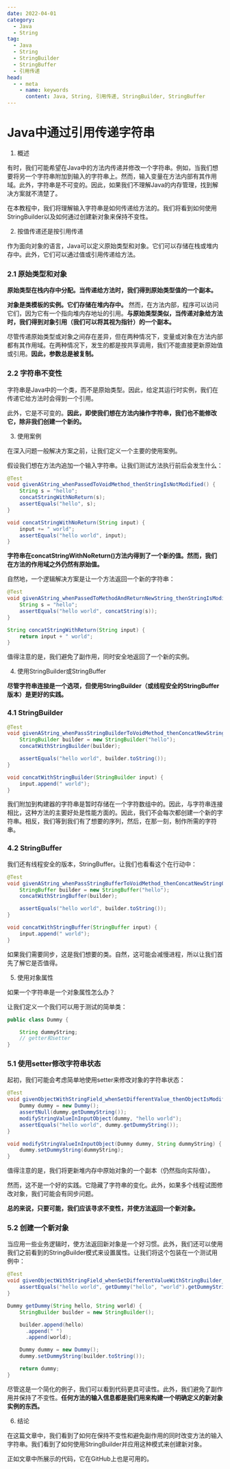 ```yaml
---
date: 2022-04-01
category:
  - Java
  - String
tag:
  - Java
  - String
  - StringBuilder
  - StringBuffer
  - 引用传递
head:
  - - meta
    - name: keywords
      content: Java, String, 引用传递, StringBuilder, StringBuffer
---
```

# Java中通过引用传递字符串

1. 概述

有时，我们可能希望在Java中的方法内传递并修改一个字符串。例如，当我们想要将另一个字符串附加到输入的字符串上。然而，输入变量在方法内部有其作用域。此外，字符串是不可变的。因此，如果我们不理解Java的内存管理，找到解决方案就不清楚了。

在本教程中，我们将理解输入字符串是如何传递给方法的。我们将看到如何使用StringBuilder以及如何通过创建新对象来保持不变性。

2. 按值传递还是按引用传递

作为面向对象的语言，Java可以定义原始类型和对象。它们可以存储在栈或堆内存中。此外，它们可以通过值或引用传递给方法。

### 2.1 原始类型和对象

**原始类型在栈内存中分配。当传递给方法时，我们得到原始类型值的一个副本。**

**对象是类模板的实例。它们存储在堆内存中。** 然而，在方法内部，程序可以访问它们，因为它有一个指向堆内存地址的引用。**与原始类型类似，当传递对象给方法时，我们得到对象引用（我们可以将其视为指针）的一个副本。**

尽管传递原始类型或对象之间存在差异，但在两种情况下，变量或对象在方法内部都有其作用域。在两种情况下，发生的都是按共享调用，我们不能直接更新原始值或引用。**因此，参数总是被复制。**

### 2.2 字符串不变性

字符串是Java中的一个类，而不是原始类型。因此，给定其运行时实例，我们在传递它给方法时会得到一个引用。

此外，它是不可变的。**因此，即使我们想在方法内操作字符串，我们也不能修改它，除非我们创建一个新的。**

3. 使用案例

在深入问题一般解决方案之前，让我们定义一个主要的使用案例。

假设我们想在方法内追加一个输入字符串。让我们测试方法执行前后会发生什么：

```java
@Test
void givenAString_whenPassedToVoidMethod_thenStringIsNotModified() {
    String s = "hello";
    concatStringWithNoReturn(s);
    assertEquals("hello", s);
}

void concatStringWithNoReturn(String input) {
    input += " world";
    assertEquals("hello world", input);
}
```

**字符串在concatStringWithNoReturn()方法内得到了一个新的值。然而，我们在方法的作用域之外仍然有原始值。**

自然地，一个逻辑解决方案是让一个方法返回一个新的字符串：

```java
@Test
void givenAString_whenPassedToMethodAndReturnNewString_thenStringIsModified() {
    String s = "hello";
    assertEquals("hello world", concatString(s));
}

String concatStringWithReturn(String input) {
    return input + " world";
}
```

值得注意的是，我们避免了副作用，同时安全地返回了一个新的实例。

4. 使用StringBuilder或StringBuffer

**尽管字符串连接是一个选项，但使用StringBuilder（或线程安全的StringBuffer版本）是更好的实践。**

### 4.1 StringBuilder

```java
@Test
void givenAString_whenPassStringBuilderToVoidMethod_thenConcatNewStringOk() {
    StringBuilder builder = new StringBuilder("hello");
    concatWithStringBuilder(builder);

    assertEquals("hello world", builder.toString());
}

void concatWithStringBuilder(StringBuilder input) {
    input.append(" world");
}
```

我们附加到构建器的字符串是暂时存储在一个字符数组中的。因此，与字符串连接相比，这种方法的主要好处是性能方面的。因此，我们不会每次都创建一个新的字符串。相反，我们等到我们有了想要的序列，然后，在那一刻，制作所需的字符串。

### 4.2 StringBuffer

我们还有线程安全的版本，StringBuffer。让我们也看看这个在行动中：

```java
@Test
void givenAString_whenPassStringBufferToVoidMethod_thenConcatNewStringOk() {
    StringBuffer builder = new StringBuffer("hello");
    concatWithStringBuffer(builder);

    assertEquals("hello world", builder.toString());
}

void concatWithStringBuffer(StringBuffer input) {
    input.append(" world");
}
```

如果我们需要同步，这是我们想要的类。自然，这可能会减慢进程，所以让我们首先了解它是否值得。

5. 使用对象属性

如果一个字符串是一个对象属性怎么办？

让我们定义一个我们可以用于测试的简单类：

```java
public class Dummy {

    String dummyString;
    // getter和setter
}
```

### 5.1 使用setter修改字符串状态

起初，我们可能会考虑简单地使用setter来修改对象的字符串状态：

```java
@Test
void givenObjectWithStringField_whenSetDifferentValue_thenObjectIsModified() {
    Dummy dummy = new Dummy();
    assertNull(dummy.getDummyString());
    modifyStringValueInInputObject(dummy, "hello world");
    assertEquals("hello world", dummy.getDummyString());
}

void modifyStringValueInInputObject(Dummy dummy, String dummyString) {
    dummy.setDummyString(dummyString);
}
```

值得注意的是，我们将更新堆内存中原始对象的一个副本（仍然指向实际值）。

然而，这不是一个好的实践。它隐藏了字符串的变化。此外，如果多个线程试图修改对象，我们可能会有同步问题。

**总的来说，只要可能，我们应该寻求不变性，并使方法返回一个新对象。**

### 5.2 创建一个新对象

当应用一些业务逻辑时，使方法返回新对象是一个好习惯。此外，我们还可以使用我们之前看到的StringBuilder模式来设置属性。让我们将这个包装在一个测试用例中：

```java
@Test
void givenObjectWithStringField_whenSetDifferentValueWithStringBuilder_thenSetStringInNewObject() {
    assertEquals("hello world", getDummy("hello", "world").getDummyString());
}

Dummy getDummy(String hello, String world) {
    StringBuilder builder = new StringBuilder();

    builder.append(hello)
      .append(" ")
      .append(world);

    Dummy dummy = new Dummy();
    dummy.setDummyString(builder.toString());

    return dummy;
}
```

尽管这是一个简化的例子，我们可以看到代码更具可读性。此外，我们避免了副作用并保持了不变性。**任何方法的输入信息都是我们用来构建一个明确定义的新对象实例的东西。**

6. 结论

在这篇文章中，我们看到了如何在保持不变性和避免副作用的同时改变方法的输入字符串。我们看到了如何使用StringBuilder并应用这种模式来创建新对象。

正如文章中所展示的代码，它在GitHub上也是可用的。